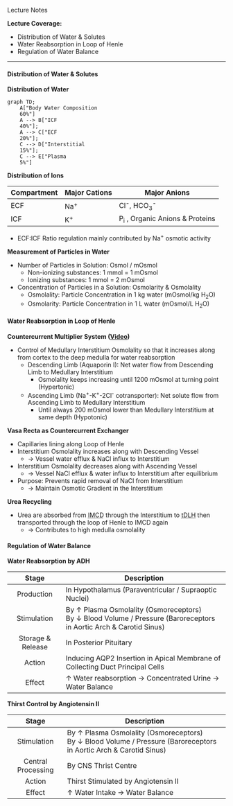 Lecture Notes

**Lecture Coverage:**
- Distribution of Water & Solutes
- Water Reabsorption in Loop of Henle
- Regulation of Water Balance

---
#### **Distribution of Water & Solutes**
**Distribution of Water**
```mermaid  
graph TD;
	A["Body Water Composition
	60%"]
	A --> B["ICF
	40%"];
	A --> C["ECF
	20%"];
	C --> D["Interstitial
	15%"];
	C --> E["Plasma
	5%"]
```

**Distribution of Ions**

| Compartment | Major Cations  | Major Anions                                |
| ----------- | -------------- | ------------------------------------------- |
| ECF         | Na<sup>+</sup> | Cl<sup>-</sup>, HCO<sub>3</sub><sup>-</sup> |
| ICF         | K<sup>+</sup>  | P<sub>i</sub> , Organic Anions & Proteins   |
- ECF:ICF Ratio regulation mainly contributed by Na<sup>+</sup> osmotic activity

**Measurement of Particles in Water**
- Number of Particles in Solution: Osmol / mOsmol
	- Non-ionizing substances: 1 mmol = 1 mOsmol
	- Ionizing substances: 1 mmol = 2 mOsmol
- Concentration of Particles in a Solution: Osmolarity & Osmolality
	- Osmolality: Particle Concentration in 1 kg water (mOsmol/kg H<sub>2</sub>O)
	- Osmolarity: Particle Concentration in 1 L water (mOsmol/L H<sub>2</sub>O)


#### **Water Reabsorption in Loop of Henle**
**Countercurrent Multiplier System ([Video](https://www.youtube.com/watch?v=uYu-zvCXiV4))**
- Control of Medullary Interstitium Osmolality so that it increases along from cortex to the deep medulla for water reabsorption
	- Descending Limb (Aquaporin I): Net water flow from Descending Limb to Medullary Interstitium
		- Osmolality keeps increasing until 1200 mOsmol at turning point (Hypertonic)
	- Ascending Limb (Na<sup>+</sup>-K<sup>+</sup>-2Cl<sup>-</sup> cotransporter): Net solute flow from Ascending Limb to Medullary Interstitium
		- Until always 200 mOsmol lower than Medullary Interstitium at same depth (Hypotonic)

**Vasa Recta as Countercurrent Exchanger**
- Capillaries lining along Loop of Henle
- Interstitium Osmolality increases along with Descending Vessel
	- → Vessel water efflux & NaCl influx to Interstitium
- Interstitium Osmolality decreases along with Ascending Vessel
	- → Vessel NaCl efflux & water influx to Interstitium after equilibrium
- Purpose: Prevents rapid removal of NaCl from Interstitium
	- → Maintain Osmotic Gradient in the Interstitium

**Urea Recycling**
- Urea are absorbed from <abbr Title="Inner Medullary Collecting Duct">IMCD</abbr> through the Interstitium to <abbr Title="Thin Descending Limb of Loop of Henle">tDLH</abbr> then transported through the loop of Henle to IMCD again
	- → Contributes to high medulla osmolality


#### **Regulation of Water Balance**
**Water Reabsorption by ADH**

|       Stage       | Description                                                                                                           |
| :---------------: | --------------------------------------------------------------------------------------------------------------------- |
|    Production     | In Hypothalamus (Paraventricular / Supraoptic Nuclei)                                                                 |
|    Stimulation    | By ↑ Plasma Osmolality (Osmoreceptors)<br>By ↓ Blood Volume / Pressure (Baroreceptors in Aortic Arch & Carotid Sinus) |
| Storage & Release | In Posterior Pituitary                                                                                                |
|      Action       | Inducing AQP2 Insertion in Apical Membrane of Collecting Duct Principal Cells                                         |
|      Effect       | ↑ Water reabsorption → Concentrated Urine → Water Balance                                                             |

**Thirst Control by Angiotensin II**

|       Stage        | Description                                                                                                           |
| :----------------: | --------------------------------------------------------------------------------------------------------------------- |
|    Stimulation     | By ↑ Plasma Osmolality (Osmoreceptors)<br>By ↓ Blood Volume / Pressure (Baroreceptors in Aortic Arch & Carotid Sinus) |
| Central Processing | By CNS Thrist Centre                                                                                                  |
|       Action       | Thirst Stimulated by Angiotensin II                                                                                   |
|       Effect       | ↑ Water Intake → Water Balance                                                                                        |
